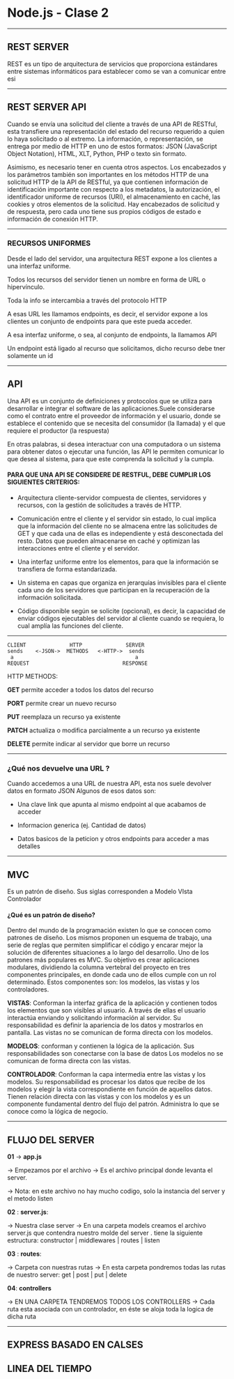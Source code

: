 # Node.js - Clase 2

---

## REST SERVER

REST es un tipo de arquitectura de servicios que proporciona estándares entre sistemas informáticos para establecer como se van a comunicar entre esi

---

##  REST SERVER API

Cuando se envía una solicitud del cliente a través de una API de RESTful, esta transfiere una representación del estado del recurso requerido a quien lo haya solicitado o al extremo. La información, o representación, se entrega por medio de HTTP en uno de estos formatos: JSON (JavaScript Object Notation), HTML, XLT, Python, PHP o texto sin formato.

Asimismo, es necesario tener en cuenta otros aspectos. Los encabezados y los parámetros también son importantes en los métodos HTTP de una solicitud HTTP de la API de RESTful, ya que contienen información de identificación importante con respecto a los metadatos, la autorización, el identificador uniforme de recursos (URI), el almacenamiento en caché, las cookies y otros elementos de la solicitud. Hay encabezados de solicitud y de respuesta, pero cada uno tiene sus propios códigos de estado e información de conexión HTTP.

---

### RECURSOS UNIFORMES

Desde el lado del servidor, una arquitectura REST expone a los clientes a una interfaz uniforme.

Todos los recursos del servidor tienen un nombre en forma de URL o hipervínculo.

Toda la info se intercambia a través del protocolo HTTP

A esas URL les llamamos endpoints, es decir, el servidor expone a los clientes un conjunto de endpoints para que este pueda acceder. 

A esa interfaz uniforme, o sea, al conjunto de endpoints, la llamamos API

Un endpoint está ligado al recurso que solicitamos, dicho recurso debe tner solamente un id

---
##  API

Una API es un conjunto de definiciones y protocolos que se utiliza para desarrollar e integrar el software de las aplicaciones.Suele considerarse como el contrato entre el proveedor de información y el usuario, donde se establece el contenido que se necesita del consumidor (la llamada) y el que requiere el productor (la respuesta)

En otras palabras, si desea interactuar con una computadora o un sistema para obtener datos o ejecutar una función, las API le permiten comunicar lo que desea al sistema, para que este comprenda la solicitud y la cumpla.  

#### PARA QUE UNA API SE CONSIDERE DE RESTFUL, DEBE CUMPLIR LOS SIGUIENTES CRITERIOS:

- Arquitectura cliente-servidor compuesta de clientes, servidores y recursos, con la gestión de solicitudes a través de HTTP.

- Comunicación entre el cliente y el servidor sin estado, lo cual implica que la información del cliente no se almacena entre las solicitudes de GET y que cada una de ellas es independiente y está desconectada del resto.
Datos que pueden almacenarse en caché y optimizan las interacciones entre el cliente y el servidor.

- Una interfaz uniforme entre los elementos, para que la información se transfiera de forma estandarizada. 

- Un sistema en capas que organiza en jerarquías invisibles para el cliente cada uno de los servidores que participan en la recuperación de la información solicitada.

- Código disponible según se solicite (opcional), es decir, la capacidad de enviar códigos ejecutables del servidor al cliente cuando se requiera, lo cual amplía las funciones del cliente. 

---

```
CLIENT              HTTP              SERVER
sends    <-JSON->  METHODS   <-HTTP->  sends
 a                                       a
REQUEST                              RESPONSE
```

HTTP METHODS: 

**GET** permite acceder a todos los datos del recurso

**PORT** permite crear un nuevo recurso

**PUT** reemplaza un recurso ya existente

**PATCH** actualiza o modifica parcialmente a un recurso ya existente

**DELETE** permite indicar al servidor que borre un recurso

---

### ¿Qué nos devuelve una URL ?

Cuando accedemos a una URL de nuestra API, esta nos suele devolver datos en formato JSON
Algunos de esos datos son:

- Una clave link que apunta al mismo endpoint al que acabamos de acceder

- Informacion generica (ej. Cantidad de datos)

- Datos basicos de la peticion y otros endpoints para acceder a mas detalles

---

## MVC

Es  un patrón de diseño. Sus siglas corresponden a Modelo VIsta Controlador 


#### ¿Qué es un patrón de diseño?

Dentro del mundo de la programación existen lo que se conocen como patrones de diseño. Los mismos proponen un esquema de trabajo, una serie de reglas que permiten simplificar el código y encarar mejor la solución de diferentes situaciones a lo largo del desarrollo. Uno de los patrones más populares es MVC. Su objetivo es crear aplicaciones modulares, dividiendo la columna vertebral del proyecto en tres componentes principales, en donde cada uno de ellos cumple con un rol determinado. Estos componentes son: los modelos, las vistas y los controladores.

**VISTAS**: Conforman la interfaz gráfica de la aplicación y contienen todos los elementos que son visibles al usuario. A través de ellas el usuario interactúa enviando y solicitando información al servidor. Su responsabilidad es definir la apariencia de los datos y mostrarlos en pantalla. Las vistas no se comunican de forma directa con los modelos.

**MODELOS**: conforman y contienen la lógica de la aplicación. Sus responsabilidades son conectarse con la base de
datos Los modelos no se comunican de forma directa con las vistas.

**CONTROLADOR**: Conforman la capa intermedia entre las vistas y los modelos. Su responsabilidad es procesar los datos que recibe de los modelos y elegir la vista correspondiente en función de aquellos datos. Tienen relación directa con las vistas y con los modelos y es un componente fundamental dentro del flujo del patrón. Administra lo que se conoce como la lógica de negocio.


---

## FLUJO DEL SERVER

**01** -> **app.js**

-> Empezamos por el archivo -> Es el archivo principal donde levanta el server.

-> Nota: en este archivo no hay mucho codigo, solo la instancia del server y el metodo listen

**02** : **server.js**:

-> Nuestra clase server -> En una carpeta models creamos el archivo server.js que contendra nuestro molde del server . tiene la siguiente estructura: constructor | middlewares | routes | listen

**03** : **routes**:

-> Carpeta con nuestras rutas -> En esta carpeta pondremos todas las rutas de nuestro server: get | post | put | delete


**04**: **controllers**

-> EN UNA CARPETA TENDREMOS TODOS LOS CONTROLLERS ->  Cada ruta esta asociada con un controlador, en éste se aloja toda la logica de dicha ruta

---

##  EXPRESS BASADO EN CALSES

## LINEA DEL TIEMPO

